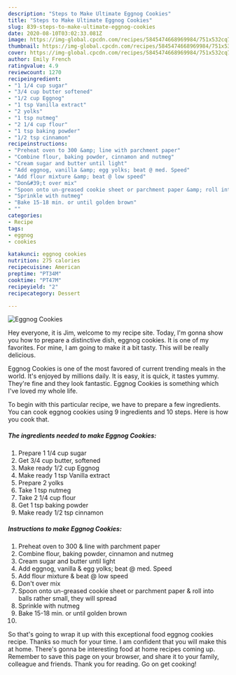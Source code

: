 ```yaml
---
description: "Steps to Make Ultimate Eggnog Cookies"
title: "Steps to Make Ultimate Eggnog Cookies"
slug: 839-steps-to-make-ultimate-eggnog-cookies
date: 2020-08-10T03:02:33.081Z
image: https://img-global.cpcdn.com/recipes/5845474668969984/751x532cq70/eggnog-cookies-recipe-main-photo.jpg
thumbnail: https://img-global.cpcdn.com/recipes/5845474668969984/751x532cq70/eggnog-cookies-recipe-main-photo.jpg
cover: https://img-global.cpcdn.com/recipes/5845474668969984/751x532cq70/eggnog-cookies-recipe-main-photo.jpg
author: Emily French
ratingvalue: 4.9
reviewcount: 1270
recipeingredient:
- "1 1/4 cup sugar"
- "3/4 cup butter softened"
- "1/2 cup Eggnog"
- "1 tsp Vanilla extract"
- "2 yolks"
- "1 tsp nutmeg"
- "2 1/4 cup flour"
- "1 tsp baking powder"
- "1/2 tsp cinnamon"
recipeinstructions:
- "Preheat oven to 300 &amp; line with parchment paper"
- "Combine flour, baking powder, cinnamon and nutmeg"
- "Cream sugar and butter until light"
- "Add eggnog, vanilla &amp; egg yolks; beat @ med. Speed"
- "Add flour mixture &amp; beat @ low speed"
- "Don&#39;t over mix"
- "Spoon onto un-greased cookie sheet or parchment paper &amp; roll into balls rather small, they will spread"
- "Sprinkle with nutmeg"
- "Bake 15-18 min. or until golden brown"
- ""
categories:
- Recipe
tags:
- eggnog
- cookies

katakunci: eggnog cookies 
nutrition: 275 calories
recipecuisine: American
preptime: "PT34M"
cooktime: "PT47M"
recipeyield: "2"
recipecategory: Dessert

---
```



![Eggnog Cookies](https://img-global.cpcdn.com/recipes/5845474668969984/751x532cq70/eggnog-cookies-recipe-main-photo.jpg)

Hey everyone, it is Jim, welcome to my recipe site. Today, I'm gonna show you how to prepare a distinctive dish, eggnog cookies. It is one of my favorites. For mine, I am going to make it a bit tasty. This will be really delicious.



Eggnog Cookies is one of the most favored of current trending meals in the world. It's enjoyed by millions daily. It is easy, it is quick, it tastes yummy. They're fine and they look fantastic. Eggnog Cookies is something which I've loved my whole life.


To begin with this particular recipe, we have to prepare a few ingredients. You can cook eggnog cookies using 9 ingredients and 10 steps. Here is how you cook that.

<!--inarticleads1-->

##### The ingredients needed to make Eggnog Cookies:

1. Prepare 1 1/4 cup sugar
1. Get 3/4 cup butter, softened
1. Make ready 1/2 cup Eggnog
1. Make ready 1 tsp Vanilla extract
1. Prepare 2 yolks
1. Take 1 tsp nutmeg
1. Take 2 1/4 cup flour
1. Get 1 tsp baking powder
1. Make ready 1/2 tsp cinnamon




<!--inarticleads2-->

##### Instructions to make Eggnog Cookies:

1. Preheat oven to 300 &amp; line with parchment paper
1. Combine flour, baking powder, cinnamon and nutmeg
1. Cream sugar and butter until light
1. Add eggnog, vanilla &amp; egg yolks; beat @ med. Speed
1. Add flour mixture &amp; beat @ low speed
1. Don&#39;t over mix
1. Spoon onto un-greased cookie sheet or parchment paper &amp; roll into balls rather small, they will spread
1. Sprinkle with nutmeg
1. Bake 15-18 min. or until golden brown
1. 




So that's going to wrap it up with this exceptional food eggnog cookies recipe. Thanks so much for your time. I am confident that you will make this at home. There's gonna be interesting food at home recipes coming up. Remember to save this page on your browser, and share it to your family, colleague and friends. Thank you for reading. Go on get cooking!
